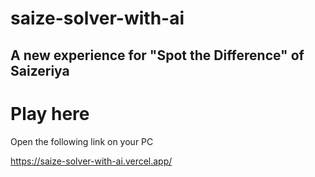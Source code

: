 # saize-solver-with-ai
## A new experience for "Spot the Difference" of Saizeriya

# Play here
Open the following link on your PC

https://saize-solver-with-ai.vercel.app/
